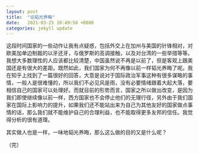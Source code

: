 ```yaml
---
layout: post
title:  "论韬光养晦"
date:   2021-03-25 10:49:50 +0800
categories: jekyll update
---
```


这段时间国家的一些动作让我有点疑惑，包括外交上在加州与美国的针锋相对，对欧美加单边制裁的以牙还牙，与俄罗斯的高调接触，以及对台湾的一些举措等等。我想大多数理性的人应该都比较清楚，中国虽然说不再是以前了，但是客观上跟美国还是有很大的差距。既然如此，我们国家为何不再像以前一样韬光养晦了呢。我在知乎上找到了一篇很好的回答，大意是说对于国际政治军事这种有很多谋略的事情，一般人是很难懂的，所以我们不必见风是雨，没有必要情绪跟着大起大落，要相信自己的国家可以处理好。而就目前的形势而言，国家之所以做出改变，是因为我们即使继续像以前一样，西方国家也不会停止他们的无理行径，另外由于我们国家在国际上影响力的提升，如果我们还不能站出来为自己为其他友好的国家做点事情的话，那么我们就不能维护自己的合理利益，也不能取得更多友邦的信任。我觉得分析的很有道理。


其实做人也是一样，一味地韬光养晦，那么这么做的目的又是什么呢？


（完）